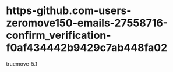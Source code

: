 # https-github.com-users-zeromove150-emails-27558716-confirm_verification-f0af434442b9429c7ab448fa02
truemove-5.1
